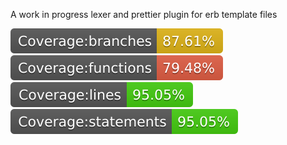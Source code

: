A work in progress lexer and prettier plugin for erb template files

![Branches Badge](https://github.com/gmanninglive/erb-prettier/blob/main/.github/badges/badge-branches.svg)
![Functions Badge](https://github.com/gmanninglive/erb-prettier/blob/main/.github/badges/badge-functions.svg)
![Lines Badge](https://github.com/gmanninglive/erb-prettier/blob/main/.github/badges/badge-lines.svg)
![Statements Badge](https://github.com/gmanninglive/erb-prettier/blob/main/.github/badges/badge-statements.svg)
